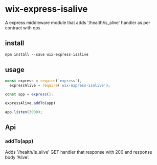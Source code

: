 # wix-express-isalive

A express middleware module that adds '/health/is_alive' handler as per contract with ops.

## install

```javascript
npm install --save wix-express-isalive
```

## usage

```js
const express = require('express'), 
  expressAlive = require('wix-express-isalive');

const app = express();

expressAlive.addTo(app)

app.listen(3000);
```

## Api

### addTo(app)
Adds '/health/is_alive' GET handler that response with 200 and response body 'Alive'.